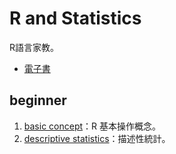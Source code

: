 # R and Statistics
R語言家教。
- [電子書](https://hackmd.io/@KVeA7_wTTruYYKdncWtYKw/Rtutor_beginner)

## beginner
1. [basic concept](https://github.com/hakunamatata-ok/Rtutor/tree/main/1.basic_concpet)：R 基本操作概念。
2. [descriptive statistics](https://github.com/hakunamatata-ok/Rtutor/tree/main/beginner/2.descriptive_statistics)：描述性統計。
